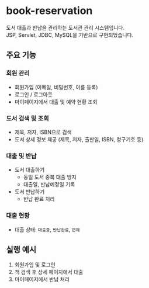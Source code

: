 # book-reservation

도서 대출과 반납을 관리하는 도서관 관리 시스템입니다.  
JSP, Servlet, JDBC, MySQL을 기반으로 구현되었습니다.

## 주요 기능

### 회원 관리
- 회원가입 (이메일, 비밀번호, 이름 등록)
- 로그인 / 로그아웃
- 마이페이지에서 대출 및 예약 현황 조회

### 도서 검색 및 조회
- 제목, 저자, ISBN으로 검색
- 도서 상세 정보 제공 (제목, 저자, 출판일, ISBN, 청구기호 등)

### 대출 및 반납
- 도서 대출하기
  - 동일 도서 중복 대출 방지
  - 대출일, 반납예정일 기록
- 도서 반납하기
  - 반납 완료 처리

### 대출 현황
- 대출 상태: `대출중`, `반납완료`, `연체`


## 실행 예시
1. 회원가입 및 로그인
2. 책 검색 후 상세 페이지에서 대출
3. 마이페이지에서 반납 처리
